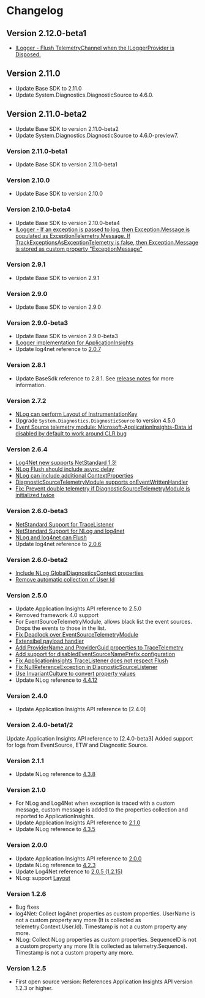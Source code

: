 # Changelog 

## Version 2.12.0-beta1
- [ILogger - Flush TelemetryChannel when the ILoggerProvider is Disposed.](https://github.com/microsoft/ApplicationInsights-dotnet/pull/1289)

## Version 2.11.0
- Update Base SDK to 2.11.0
- Update System.Diagnostics.DiagnosticSource to 4.6.0. 

## Version 2.11.0-beta2
- Update Base SDK to version 2.11.0-beta2
- Update System.Diagnostics.DiagnosticSource to 4.6.0-preview7. 

### Version 2.11.0-beta1
- Update Base SDK to version 2.11.0-beta1

### Version 2.10.0
- Update Base SDK to version 2.10.0

### Version 2.10.0-beta4
- Update Base SDK to version 2.10.0-beta4
- [ILogger - If an exception is passed to log, then Exception.Message is populated as ExceptionTelemetry.Message. If TrackExceptionsAsExceptionTelemetry is false, then Exception.Message is stored as custom property "ExceptionMessage"](https://github.com/Microsoft/ApplicationInsights-dotnet-logging/pull/282)

### Version 2.9.1
- Update Base SDK to version 2.9.1

### Version 2.9.0
- Update Base SDK to version 2.9.0

### Version 2.9.0-beta3
- Update Base SDK to version 2.9.0-beta3
- [ILogger implementation for ApplicationInsights](https://github.com/Microsoft/ApplicationInsights-dotnet-logging/pull/239)
- Update log4net reference to [2.0.7](https://www.nuget.org/packages/log4net/2.0.7)

### Version 2.8.1
- Update BaseSdk reference to 2.8.1. See [release notes](https://github.com/Microsoft/ApplicationInsights-dotnet/releases) for more information.

### Version 2.7.2
- [NLog can perform Layout of InstrumentationKey](https://github.com/Microsoft/ApplicationInsights-dotnet-logging/pull/203)
- Upgrade `System.Diagnostics.DiagnosticSource` to version 4.5.0
- [Event Source telemetry module: Microsoft-ApplicationInsights-Data id disabled by default to work around CLR bug](https://github.com/Microsoft/ApplicationInsights-dotnet-logging/pull/206)

### Version 2.6.4
- [Log4Net new supports NetStandard 1.3!](https://github.com/Microsoft/ApplicationInsights-dotnet-logging/pull/167)
- [NLog Flush should include async delay](https://github.com/Microsoft/ApplicationInsights-dotnet-logging/pull/176)
- [NLog can include additional ContextProperties](https://github.com/Microsoft/ApplicationInsights-dotnet-logging/pull/183)
- [DiagnosticSourceTelemetryModule supports onEventWrittenHandler](https://github.com/Microsoft/ApplicationInsights-dotnet-logging/pull/184)
- [Fix: Prevent double telemetry if DiagnosticSourceTelemetryModule is initialized twice](https://github.com/Microsoft/ApplicationInsights-dotnet-logging/pull/181)

### Version 2.6.0-beta3
- [NetStandard Support for TraceListener](https://github.com/Microsoft/ApplicationInsights-dotnet-logging/pull/166)
- [NetStandard Support for NLog and log4net](https://github.com/Microsoft/ApplicationInsights-dotnet-logging/pull/167)
- [NLog and log4net can Flush](https://github.com/Microsoft/ApplicationInsights-dotnet-logging/pull/167)
- Update log4net reference to [2.0.6](https://www.nuget.org/packages/log4net/2.0.6)

### Version 2.6.0-beta2
- [Include NLog GlobalDiagnosticsContext properties](https://github.com/Microsoft/ApplicationInsights-dotnet-logging/pull/152)
- [Remove automatic collection of User Id](https://github.com/Microsoft/ApplicationInsights-dotnet-logging/issues/153)

### Version 2.5.0
- Update Application Insights API reference to 2.5.0
- Removed framework 4.0 support
- For EventSourceTelemetryModule, allows black list the event sources. Drops the events to those in the list.
- [Fix Deadlock over EventSourceTelemetryModule](https://github.com/Microsoft/ApplicationInsights-dotnet-logging/issues/109)
- [Extensibel payload handler](https://github.com/Microsoft/ApplicationInsights-dotnet-logging/pull/111)
- [Add ProviderName and ProviderGuid properties to TraceTelemetry](https://github.com/Microsoft/ApplicationInsights-dotnet-logging/pull/120)
- [Add support for disabledEventSourceNamePrefix configuration](https://github.com/Microsoft/ApplicationInsights-dotnet-logging/issues/122)
- [Fix ApplicationInsights TraceListener does not respect Flush](https://github.com/Microsoft/ApplicationInsights-dotnet-logging/issues/67)
- [Fix NullReferenceException in DiagnosticSourceListener](https://github.com/Microsoft/ApplicationInsights-dotnet-logging/pull/143)
- [Use InvariantCulture to convert property values](https://github.com/Microsoft/ApplicationInsights-dotnet-logging/pull/144)
- Update NLog reference to [4.4.12](https://github.com/NLog/NLog/releases/tag/v4.4.12)

### Version 2.4.0
- Update Application Insights API reference to [2.4.0]

### Version 2.4.0-beta1/2
Update Application Insights API reference to [2.4.0-beta3]
Added support for logs from EventSource, ETW and Diagnostic Source.

### Version 2.1.1

- Update NLog reference to [4.3.8](https://github.com/NLog/NLog/releases/tag/4.3.8)

### Version 2.1.0

- For NLog and Log4Net when exception is traced with a custom message, custom message is added to the properties collection and reported to ApplicationInsights.
- Update Application Insights API reference to [2.1.0](https://github.com/Microsoft/ApplicationInsights-dotnet/releases/tag/v2.1.0)
- Update NLog reference to [4.3.5](https://github.com/NLog/NLog/releases/tag/4.3.5)

### Version 2.0.0

- Update Application Insights API reference to [2.0.0](https://github.com/Microsoft/ApplicationInsights-dotnet/releases/tag/v2.0.0)
- Update NLog reference to [4.2.3](https://github.com/NLog/NLog/releases/tag/4.2.3)
- Update Log4Net reference to [2.0.5 (1.2.15)](http://logging.apache.org/log4net/release/release-notes.html)
- NLog: support [Layout](https://github.com/nlog/NLog/wiki/Layouts)

### Version 1.2.6

- Bug fixes
- log4Net: Collect log4net properties as custom properties. UserName is not a custom property any more (It is collected as telemetry.Context.User.Id). Timestamp is not a custom property any more.
- NLog: Collect NLog properties as custom properties. SequenceID is not a custom property any more (It is collected as telemetry.Sequence). Timestamp is not a custom property any more. 

### Version 1.2.5
- First open source version: References Application Insights API version 1.2.3 or higher.

